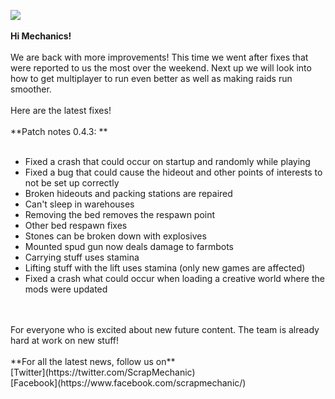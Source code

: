 ![](https://cdn.akamai.steamstatic.com/steamcommunity/public/images/clans//11471984/603024a52737dc0483b07166d8ea40652c91e337.png) <br/>
<br/>
**Hi Mechanics!**<br/>
<br/>
We are back with more improvements! This time we went after fixes that were reported to us the most over the weekend. Next up we will look into how to get multiplayer to run even better as well as making raids run smoother.<br/>
<br/>
Here are the latest fixes!<br/>
<br/>
**Patch notes 0.4.3: **<br/>
<br/>
* Fixed a crash that could occur on startup and randomly while playing<br/>
* Fixed a bug that could cause the hideout and other points of interests to not be set up correctly<br/>
* Broken hideouts and packing stations are repaired<br/>
* Can't sleep in warehouses<br/>
* Removing the bed removes the respawn point<br/>
* Other bed respawn fixes<br/>
* Stones can be broken down with explosives<br/>
* Mounted spud gun now deals damage to farmbots<br/>
* Carrying stuff uses stamina<br/>
* Lifting stuff with the lift uses stamina (only new games are affected)<br/>
* Fixed a crash what could occur when loading a creative world where the mods were updated<br/><br/>
<br/>
For everyone who is excited about new future content. The team is already hard at work on new stuff!<br/>
<br/>
**For all the latest news, follow us on**<br/>
[Twitter](https://twitter.com/ScrapMechanic)<br/>
[Facebook](https://www.facebook.com/scrapmechanic/)